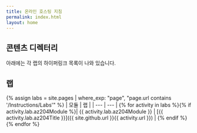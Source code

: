 ```yaml
---
title: 온라인 호스팅 지침
permalink: index.html
layout: home
---
```


## 콘텐츠 디렉터리

아래에는 각 랩의 하이퍼링크 목록이 나와 있습니다.

## 랩

{% assign labs = site.pages | where_exp: "page", "page.url contains '/Instructions/Labs'" %}
| 모듈 | 랩 |
| --- | --- |
{% for activity in labs  %}{% if activity.lab.az204Module %}| {{ activity.lab.az204Module }} | [{{ activity.lab.az204Title }}]({{ site.github.url }}{{ activity.url }}) |
{% endif %}{% endfor %}
